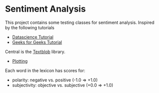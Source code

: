 # Sentiment Analysis

This project contains some testing classes for sentiment analysis. Inspired by the following tutorials

* [Datascience Tutorial](https://towardsdatascience.com/ranking-news-bias-in-python-e9bb5d1ba93f)
* [Geeks for Geeks Tutorial](https://www.geeksforgeeks.org/twitter-sentiment-analysis-using-python/) 

Central is the [Textblob](https://planspace.org/20150607-textblob_sentiment/) library.

* [Plotting](https://python-graph-gallery.com/)

Each word in the lexicon has scores for:
*  polarity: negative vs. positive    (-1.0 => +1.0)
*  subjectivity: objective vs. subjective (+0.0 => +1.0)

